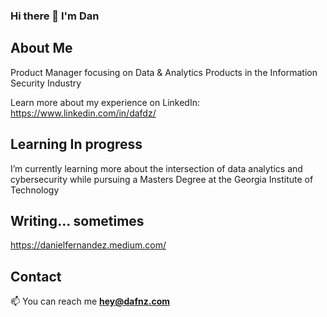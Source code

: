 ### Hi there 👋 I'm Dan

## About Me
Product Manager focusing on Data & Analytics Products in the Information Security Industry

Learn more about my experience on LinkedIn: https://www.linkedin.com/in/dafdz/

## Learning In progress
I’m currently learning more about the intersection of data analytics and cybersecurity while pursuing a Masters Degree at the Georgia Institute of Technology

## Writing... sometimes
https://danielfernandez.medium.com/

## Contact
📫 You can reach me **hey@dafnz.com**
